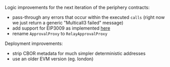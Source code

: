 Logic improvements for the next iteration of the periphery contracts:

- pass-through any errors that occur within the executed `calls` (right now we just return a generic "Multicall3 failed" message)
- add support for EIP3009 as implemented [here](https://github.com/base/commerce-payments/blob/3f77761cf8b174fdc456a275a9c64919eda44234/src/collectors/ERC3009PaymentCollector.sol#L42-L50)
- rename `ApprovalProxy` to `RelayApprovalProxy`

Deployment improvements:

- strip CBOR metadata for much simpler deterministic addresses
- use an older EVM version (eg. london)
